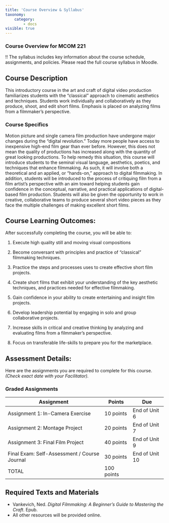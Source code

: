 ```yaml
---
title: 'Course Overview & Syllabus'
taxonomy:
    category:
        - docs
visible: true
---
```

### Course Overview for MCOM 221

!! The syllabus includes key information about the course schedule, assignments, and policies. Please read the full course syllabus in Moodle.

## Course Description
This introductory course in the art and craft of digital video production familiarizes students with the “classical” approach to cinematic aesthetics and techniques. Students work individually and collaboratively as they produce, shoot, and edit short films. Emphasis is placed on analyzing films from a filmmaker’s perspective.  

### Course Specifics
Motion picture and single camera film production have undergone major changes during the “digital revolution.”  Today more people have access to inexpensive high-end film gear than ever before. However, this does not mean the quality of productions has increased along with the quantity of great looking productions. To help remedy this situation, this course will introduce students to the seminal visual language, aesthetics, poetics, and techniques that enhance filmmaking.  As such, it will involve both a theoretical and an applied, or “hands-on,” approach to digital filmmaking.  In addition, students will be introduced to the process of critiquing film from a film artist’s perspective with an aim toward helping students gain confidence in the conceptual, narrative, and practical applications of digital-based film production.  Students will also be given the opportunity to work in creative, collaborative teams to produce several short video pieces as they face the multiple challenges of making excellent short films.



## Course Learning Outcomes:
After successfully completing the course, you will be able to:

1. Execute  high quality still and moving visual compositions

1. Become conversant with  principles and practice of “classical” filmmaking techniques.

1. Practice the steps and processes uses to create effective short film projects.

1. Create short films that exhibit your understanding of the key aesthetic techniques, and practices needed for effective filmmaking.

1. Gain confidence in your ability to create entertaining and insight film projects.

1. Develop leadership potential by engaging in solo and group collaborative projects.

1. Increase skills in critical and creative thinking by analyzing and evaluating films from a filmmaker’s perspective.

1. Focus on transferable life-skills to prepare you for the marketplace.



## Assessment Details:
Here are the assignments you are required to complete for this course. *(Check
exact date with your Facilitator).*

### Graded Assignments


| **Assignment**     | **Points** | **Due**        |
| ------------------ | ---------- | -------------- |
| Assignment 1: In-Camera Exercise | 10 points  | End of Unit 6  |
| Assignment 2: Montage Project    | 20 points  | End of Unit 7  |
| Assignment 3: Final Film Project | 40 points  | End of Unit 9 |
| Final Exam: Self-Assessment / Course Journal     | 30 points  | End of Unit 10 |
| TOTAL              | 100 points |                |



## Required Texts and Materials

- Vankevich, Ned. *Digital Filmmaking: A Beginner’s Guide to Mastering the Craft*. Epub.
- All other resources will be provided online.
